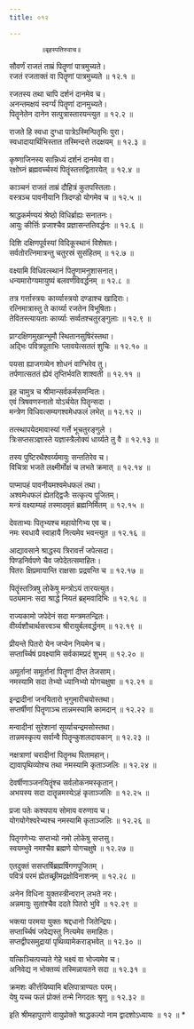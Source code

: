 ```yaml
---
title: ०१२

---
```

            ॥बृहस्पतिरुवाच॥  
सौवर्णं राजतं ताम्रं पितॄणां पात्रमुच्यते।  
रजतं रजताक्तं वा पितॄणां पात्रमुच्यते ॥ १२.१ ॥  
  
रजतस्य तथा चापि दर्शनं दानमेव च।  
अनन्तमक्षयं स्वर्ग्यं पितॄणां दानमुच्यते।  
पितॄनेतेन दानेन सत्पुत्रास्तारयन्त्युत ॥ १२.२ ॥  
  
राजते हि स्वधा दुग्धा पात्रेऽस्मिन्पितृभिः पुरा।  
स्वधादायार्थिभिस्तात तस्मिन्दत्ते तदक्षयम् ॥ १२.३ ॥  
  
कृष्णाजिनस्य सान्निध्यं दर्शनं दानमेव वा।  
रक्षोघ्नं ब्रह्मवर्च्चस्यं पितॄंस्तत्तद्वितारयेत् ॥ १२.४ ॥  
  
काञ्चनं राजतं ताम्रं दौहित्रं कुतपस्तिलाः।  
वस्त्रञ्च पावनीयानि त्रिदण्डो योगमेव च ॥ १२.५ ॥  
  
श्राद्धकर्मण्ययं श्रेष्ठो विधिर्ब्राह्यः सनातनः।  
आयुः कीर्त्तिः प्रजाश्चैव प्रज्ञासन्ततिवर्द्धनः ॥ १२.६ ॥  
  
दिशि दक्षिणपूर्वस्यां विदिकूस्थानं विशेषतः।  
सर्वतोरत्निमात्रन्तु चतुरस्रं सुसंहितम् ॥ १२.७ ॥  
  
वक्ष्यामि विधिवत्स्थानं पितॄणामनुशासनात्।  
धन्यमारोग्यमायुष्यं बलवर्णविवर्द्धनम् ॥ १२.८ ॥  
  
तत्र गर्त्तास्त्रयः कार्य्यास्त्रयो दण्डाश्च खादिराः।  
रत्निमात्रास्तु ते कार्य्या रजतेन विभूषिताः।  
तेवितस्त्यायताः कार्य्याः सर्व्वतश्चतुरङ्गुलाः ॥ १२.९ ॥  
  
प्राग्दक्षिणमुखान्भूमौ स्थितानसुषिरंस्तथा।  
अद्भिः पवित्रपूताभिः प्लावयेत्सततं शुचिः ॥ १२.१० ॥  
  
पयसा ह्याजगव्येन शोधनं वाग्भिरेव तु।  
तर्पणात्सततं ह्येवं तृप्तिर्भवति शाश्वती ॥ १२.११ ॥  
  
इह चामुत्र च श्रीमान्सर्वकर्मसमन्वितः।  
एवं त्रिषवणस्नातो योऽर्चयेत पितॄन्सदा ।  
मन्त्रेण विधिवत्सम्यगश्वमेधफलं लभेत् ॥ १२.१२ ॥  
  
तत्स्थापयेदमावास्यां गर्त्ते भूचतुरङ्गुले ।  
त्रिःसप्तसञ्ज्ञास्ते यज्ञास्त्रैलोक्यं धार्य्यते तु वै ॥ १२.१३ ॥  
  
तस्य पुष्टिरथैश्वर्य्यमायुः सन्ततिरेव च।  
विचित्रा भजते लक्ष्मीर्मोक्षं च लभते क्रमात् ॥ १२.१४ ॥  
  
पाप्मापहं पावनीयमश्वमेधफलं तथा।  
अश्वमेधफलं ह्येतद्द्विजैः सत्कृत्य पूजितम्।  
मन्त्रं वक्ष्याम्यहं तस्मादमृतं ब्रह्मनिर्मितम् ॥ १२.१५ ॥  
  
देवताभ्यः पितृभ्यश्च महायोगिभ्य एव च।  
नमः स्वधायै स्वाहायै नित्यमेव भवन्त्युत ॥ १२.१६ ॥  
  
आद्यावसाने श्राद्धस्य त्रिरावर्त्तं जपेत्सदा।  
पिण्डनिर्वपणे चैव जपेदेतत्समाहितः।  
पितरः क्षिप्रमायान्ति राक्षसाः प्रद्रवन्ति च ॥ १२.१७ ॥  
  
पितॄंस्तत्र्त्रिषु लोकेषु मन्त्रोऽयं तारयत्युत।  
पठ्यमानः सदा श्राद्धे नियतं ब्रह्‌मवादिभिः ॥ १२.१८ ॥  
  
राज्यकामो जपेदेनं सदा मन्त्रमतन्द्रितः।  
वीर्य्यशौचार्थसत्त्वञ्च श्रीरायुर्बलवर्द्धनम् ॥ १२.१९ ॥  
  
प्रीयन्ते पितरो येन जप्येन नियमेन च।  
सप्तार्च्चिषं प्रवक्ष्यामि सर्वकामप्रदं शुभम् ॥ १२.२० ॥  
  
अमूर्तानां समूर्तानां पितॄणां दीप्त तेजसाम्।  
नमस्यामि सदा तेभ्यो ध्यानिभ्यो योगचक्षुषा ॥ १२.२१ ॥  
  
इन्द्रादीनां जनयितारो भृगुमारीचयोस्तथा।  
सप्तर्षीणां पितॄणाञ्च तान्नमस्यामि कामदान् ॥ १२.२२ ॥  
  
मन्वादीनां सुरेशानां सूर्य्याचन्द्रमसोस्तथा।  
तान्नमस्कृत्य सर्वान्वै पितॄन्कुशलदायकान् ॥ १२.२३ ॥  
  
नक्षत्राणां चरादीनां पितॄनथ पितामहान्।  
द्यावापृथिव्योश्च तथा नमस्यामि कृताञ्जलिः ॥ १२.२४ ॥  
  
देवर्षीणाञ्जनयितॄंश्च सर्वलोकनमस्कृतान्।  
अभयस्य सदा दातॄन्नमस्येऽहं कृताञ्जलिः ॥ १२.२५ ॥  
  
प्रजा पतेः कश्यपाय सोमाय वरुणाय च।  
योगयोगेश्वरेभ्यश्च नमस्यामि कृताञ्जलिः ॥ १२.२६ ॥  
  
पितृगणेभ्यः सप्तभ्यो नमो लोकेषु सप्तसु।  
स्वयम्भुवे नमश्चैव ब्रह्मणे योगचक्षुषे ॥ १२.२७ ॥  
  
एतदुक्तं ससप्तर्षिब्रह्मर्षिगणपूजितम् ।  
पवित्रं परमं ह्येतच्छ्रीमद्रक्षोविनाशनम् ॥ १२.२८ ॥  
  
अनेन विधिना युक्तस्त्रीन्वरान् लभते नरः।  
अन्नमायुः सुतांश्चैव ददते पितरो भुवि ॥ १२.२९ ॥  
  
भक्त्या परमया युक्तः श्रद्दधानो जितेन्द्रियः।  
सप्तार्च्चिषं जपेद्यस्तु नित्यमेव समाहितः।  
सप्तद्वीपसमुद्रायां पृथिव्यामेकराड्भवेत् ॥ १२.३० ॥  
  
यत्किञ्चित्पच्यते गेहे भक्ष्यं वा भोज्यमेव च।  
अनिवेद्य न भोक्तव्यं तस्मिन्नायतने सदा ॥ १२.३१ ॥  
  
क्रमशः कीर्त्तयिष्यामि बलिपात्राण्यतः परम्।  
येषु यच्च फलं प्रोक्तं तन्मे निगदतः श्रृणु ॥ १२.३२ ॥  
  
इति श्रीमहापुराणे वायुप्रोक्ते श्राद्धकल्पो नाम द्वादशोऽध्यायः ॥ १२ ॥ *